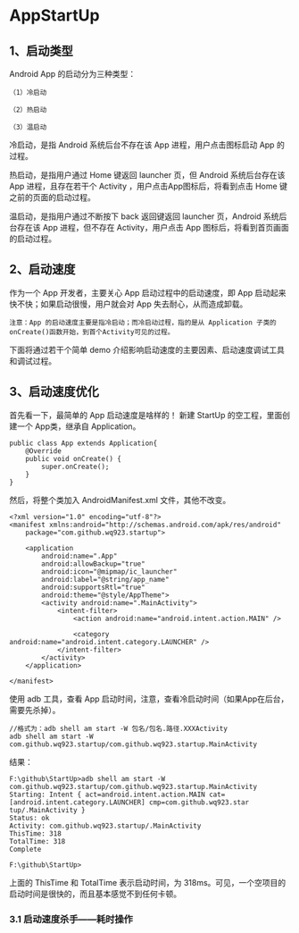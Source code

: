 # AppStartUp

## 1、启动类型
Android App 的启动分为三种类型：

    （1）冷启动

    （2）热启动

    （3）温启动

冷启动，是指 Android 系统后台不存在该 App 进程，用户点击图标启动 App 的过程。

热启动，是指用户通过 Home 键返回 launcher 页，但 Android 系统后台存在该 App 进程，且存在若干个 Activity ，用户点击App图标后，将看到点击 Home 键之前的页面的启动过程。

温启动，是指用户通过不断按下 back 返回键返回 launcher 页，Android 系统后台存在该 App 进程，但不存在 Activity，用户点击 App 图标后，将看到首页画面的启动过程。


## 2、启动速度
作为一个 App 开发者，主要关心 App 启动过程中的启动速度，即 App 启动起来快不快；如果启动很慢，用户就会对 App 失去耐心，从而造成卸载。

    注意：App 的启动速度主要是指冷启动；而冷启动过程，指的是从 Application 子类的onCreate()函数开始，到首个Activity可见的过程。

下面将通过若干个简单 demo 介绍影响启动速度的主要因素、启动速度调试工具和调试过程。

## 3、启动速度优化

首先看一下，最简单的 App 启动速度是啥样的！
新建 StartUp 的空工程，里面创建一个 App类，继承自 Application。

    public class App extends Application{
        @Override
        public void onCreate() {
            super.onCreate();
        }
    }

然后，将整个类加入 AndroidManifest.xml 文件，其他不改变。

    <?xml version="1.0" encoding="utf-8"?>
    <manifest xmlns:android="http://schemas.android.com/apk/res/android"
        package="com.github.wq923.startup">

        <application
            android:name=".App"
            android:allowBackup="true"
            android:icon="@mipmap/ic_launcher"
            android:label="@string/app_name"
            android:supportsRtl="true"
            android:theme="@style/AppTheme">
            <activity android:name=".MainActivity">
                <intent-filter>
                    <action android:name="android.intent.action.MAIN" />

                    <category android:name="android.intent.category.LAUNCHER" />
                </intent-filter>
            </activity>
        </application>

    </manifest>


使用 adb 工具，查看 App 启动时间，注意，查看冷启动时间（如果App在后台，需要先杀掉）。

    //格式为：adb shell am start -W 包名/包名.路径.XXXActivity
    adb shell am start -W com.github.wq923.startup/com.github.wq923.startup.MainActivity

结果：

    F:\github\StartUp>adb shell am start -W com.github.wq923.startup/com.github.wq923.startup.MainActivity
    Starting: Intent { act=android.intent.action.MAIN cat=[android.intent.category.LAUNCHER] cmp=com.github.wq923.star
    tup/.MainActivity }
    Status: ok
    Activity: com.github.wq923.startup/.MainActivity
    ThisTime: 318
    TotalTime: 318
    Complete

    F:\github\StartUp>

上面的 ThisTime 和 TotalTime 表示启动时间，为 318ms。可见，一个空项目的启动时间是很快的，而且基本感觉不到任何卡顿。

### 3.1 启动速度杀手——耗时操作
